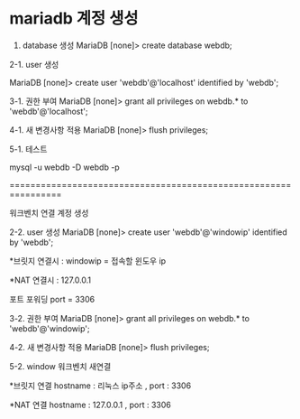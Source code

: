 # mariadb 계정 생성

1. database 생성
MariaDB [none]> create database webdb;

2-1. user 생성

MariaDB [none]> create user 'webdb'@'localhost' identified by 'webdb';

3-1. 권한 부여
MariaDB [none]> grant all privileges on webdb.* to 'webdb'@'localhost';

4-1. 새 변경사항 적용
MariaDB [none]> flush privileges;

5-1. 테스트

mysql -u webdb -D webdb -p

================================================================

워크벤치 연결 계정 생성

2-2. user 생성
MariaDB [none]> create user 'webdb'@'windowip' identified by 'webdb';

*브릿지 연결시 : windowip = 접속할 윈도우 ip

*NAT 연결시 :  127.0.0.1

포트 포워딩 port = 3306

3-2. 권한 부여
MariaDB [none]> grant all privileges on webdb.* to 'webdb'@'windowip';

4-2. 새 변경사항 적용
MariaDB [none]> flush privileges;

5-2. window 워크벤치 새연결

*브릿지 연결 hostname : 리눅스 ip주소 , port : 3306

*NAT 연결 hostname : 127.0.0.1 , port : 3306